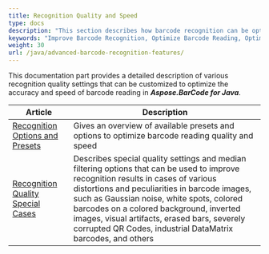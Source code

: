 ```yaml
---
title: Recognition Quality and Speed
type: docs
description: "This section describes how barcode recognition can be optimized in terms of accuracy and speed."
keywords: "Improve Barcode Recognition, Optimize Barcode Reading, Optimized Scan for Barcode Recognition, Speed Up Barcode Reading, Image Processing for Barcode, Improve Barcode Recognition, Read Many Barcodes from One Image, Aspose.BarCode, Read Barcode Java"
weight: 30
url: /java/advanced-barcode-recognition-features/
---
```


This documentation part provides a detailed description of various recognition quality settings that can be customized to optimize the accuracy and speed of barcode reading in ***Aspose.BarCode for Java***.
   
|Article|Description|
|---|---|
|[Recognition Options and Presets](/barcode/java/optimize-scan/)|Gives an overview of available presets and options to optimize barcode reading quality and speed|
|[Recognition Quality Special Cases](/barcode/java/advanced-barcode-recognition-features/)|Describes special quality settings and median filtering options that can be used to improve recognition results in cases of various distortions and peculiarities in barcode images, such as Gaussian noise, white spots, colored barcodes on a colored background, inverted images, visual artifacts, erased bars, severely corrupted QR Codes, industrial DataMatrix barcodes, and others|
  